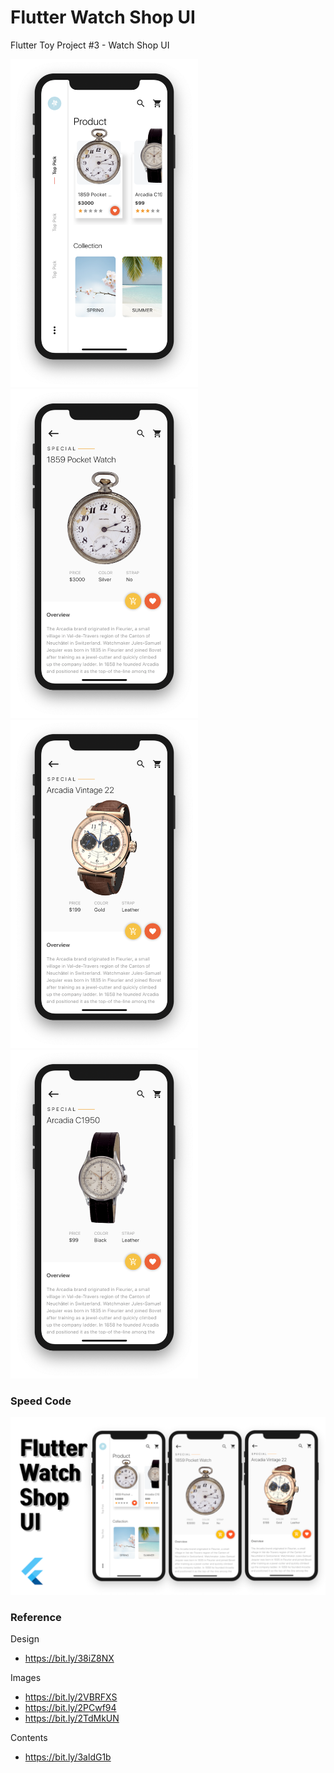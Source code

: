 # Flutter Watch Shop UI
Flutter Toy Project #3 - Watch Shop UI

<img src="./readme/1.png" width="300"/> <img src="./readme/2.png" width="300"/>
<img src="./readme/3.png" width="300"/> <img src="./readme/4.png" width="300"/>



### Speed Code
[![Watch Shop Speed Code](./readme/youtube.png)](https://youtu.be/RcenhheM3C0)


### Reference

Design
* https://bit.ly/38iZ8NX

Images
* https://bit.ly/2VBRFXS
* https://bit.ly/2PCwf94
* https://bit.ly/2TdMkUN

Contents
* https://bit.ly/3aldG1b
